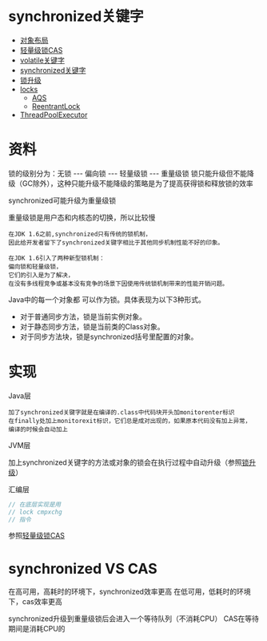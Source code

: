 # synchronized关键字

- [对象布局](./ObjectLayout.md)
- [轻量级锁CAS](./CompareAndSwap.md)
- [volatile关键字](./Volatile.md)
- [synchronized关键字](./Synchronized.md)
- [锁升级](./LockUpgrade.md)
- [locks](../../../../../../src/java.base/share/classes/java/util/concurrent/locks)
  - [AQS](./AQS.md)
  - [ReentrantLock](./ReentrantLock.md)
- [ThreadPoolExecutor](./ThreadPoolExecutor.md)

# 资料

锁的级别分为：无锁 --- 偏向锁 --- 轻量级锁 --- 重量级锁 锁只能升级但不能降级（GC除外），这种只能升级不能降级的策略是为了提高获得锁和释放锁的效率

synchronized可能升级为重量级锁

重量级锁是用户态和内核态的切换，所以比较慢

    在JDK 1.6之前,synchronized只有传统的锁机制，
    因此给开发者留下了synchronized关键字相比于其他同步机制性能不好的印象。
    
    在JDK 1.6引入了两种新型锁机制：
    偏向锁和轻量级锁，
    它们的引入是为了解决，
    在没有多线程竞争或基本没有竞争的场景下因使用传统锁机制带来的性能开销问题。

Java中的每一个对象都 可以作为锁。具体表现为以下3种形式。

- 对于普通同步方法，锁是当前实例对象。
- 对于静态同步方法，锁是当前类的Class对象。
- 对于同步方法块，锁是synchronized括号里配置的对象。

# 实现

Java层

    加了synchronized关键字就是在编译的.class中代码块开头加monitorenter标识
    在finally处加上monitorexit标识，它们总是成对出现的，如果原本代码没有加上异常，
    编译的时候会自动加上

JVM层

加上synchronized关键字的方法或对象的锁会在执行过程中自动升级（参照[锁升级](./LockUpgrade.md)）

汇编层

```java
// 在底层实现是用
// lock cmpxchg
// 指令
```

参照[轻量级锁CAS](./CompareAndSwap.md)

# synchronized VS CAS

在高可用，高耗时的环境下，synchronized效率更高 在低可用，低耗时的环境下，cas效率更高

synchronized升级到重量级锁后会进入一个等待队列（不消耗CPU） CAS在等待期间是消耗CPU的